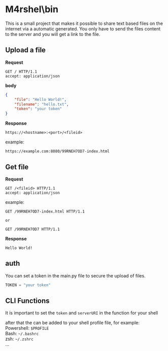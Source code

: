 # M4rshel\bin

This is a small project that makes it possible to share text based files on the internet via a automatic generated.
You only have to send the files content to the server and you will get a link to the file.


## Upload a file
**Request**


```http
GET / HTTP/1.1
accept: application/json
```

**body**


```json
{
    "file": "Hello World!",
    "filename": "hello.txt",
    "token": "your token"
}
```


**Response**


```text/plain
https://<hostname>:<port>/<fileid>
```

example:


```text/plain
https://example.com:8080/99RNEH7OD7-index.html
```

## Get file


**Request**


```http
GET /<fileid> HTTP/1.1
accept: application/json
```


example:  


```http
GET /99RNEH7OD7-index.html HTTP/1.1

or 

GET /99RNEH7OD7 HTTP/1.1
```


**Response**


```text/plain
Hello World!
```


## auth


You can set a token in the main.py file to secure the upload of files.  


```python
TOKEN = "your token"
```


## CLI Functions
It is important to set the `token` and `serverURI` in the function for your shell   

after that the can be added to your shell profile file, for example:   
Powershell: `$PROFILE`  
Bash: `~/.bashrc`  
zsh: `~/.zshrc`  
...   




